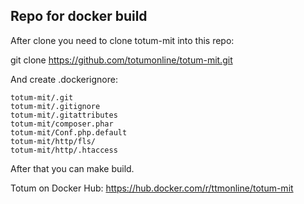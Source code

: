 ## Repo for docker build

After clone you need to clone totum-mit into this repo:

git clone https://github.com/totumonline/totum-mit.git


And create .dockerignore:

```
totum-mit/.git
totum-mit/.gitignore
totum-mit/.gitattributes
totum-mit/composer.phar
totum-mit/Conf.php.default
totum-mit/http/fls/
totum-mit/http/.htaccess
```

After that you can make build.

Totum on Docker Hub: https://hub.docker.com/r/ttmonline/totum-mit